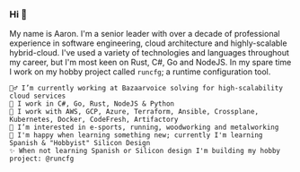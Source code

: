 ### Hi 👋

My name is Aaron. I'm a senior leader with over a decade of professional experience in software engineering, cloud architecture and highly-scalable hybrid-cloud. I've used a variety of technologies and languages throughout my career, but I'm most keen on Rust, C#, Go and NodeJS. In my spare time I work on my hobby project called `runcfg`; a runtime configuration tool.

    👷‍♂️ I’m currently working at Bazaarvoice solving for high-scalability cloud services
    🔧 I work in C#, Go, Rust, NodeJS & Python
    🧰 I work with AWS, GCP, Azure, Terraform, Ansible, Crossplane, Kubernetes, Docker, CodeFresh, Artifactory
    🏅 I’m interested in e-sports, running, woodworking and metalworking
    💬 I'm happy when learning something new; currently I'm learning Spanish & "Hobbyist" Silicon Design
    ✨ When not learning Spanish or Silicon design I'm building my hobby project: @runcfg
